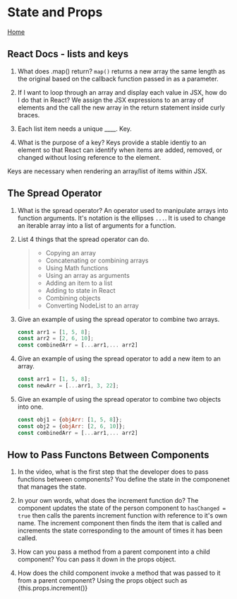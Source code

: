 # State and Props

[Home](../index.md)

## React Docs - lists and keys

1. What does .map() return?
`map()` returns a new array the same length as the original based on the callback function passed in as a parameter.

2. If I want to loop through an array and display each value in JSX, how do I do that in React?
We assign the JSX expressions to an array of elements and the call the new array in the return statement inside curly braces.

3. Each list item needs a unique ____.
Key.

4. What is the purpose of a key?
Keys provide a stable identiy to an element so that React can identify when items are added, removed, or changed without losing reference to the element.

Keys are necessary when rendering an array/list of items within JSX.

## The Spread Operator

1. What is the spread operator?
An operator used to manipulate arrays into function arguments. It's notation is the ellipses `...`. It is used to change an iterable array into a list of arguments for a function.

2. List 4 things that the spread operator can do.

   >- Copying an array
   >- Concatenating or combining arrays
   >- Using Math functions
   >- Using an array as arguments
   >- Adding an item to a list
   >- Adding to state in React
   >- Combining objects
   >- Converting NodeList to an array

3. Give an example of using the spread operator to combine two arrays.

    ```javascript
    const arr1 = [1, 5, 8];
    const arr2 = [2, 6, 10];
    const combinedArr = [...arr1,... arr2]
    ```

4. Give an example of using the spread operator to add a new item to an array.

    ```javascript
    const arr1 = [1, 5, 8];
    const newArr = [...arr1, 3, 22];
    ```

5. Give an example of using the spread operator to combine two objects into one.

    ```javascript
    const obj1 = {objArr: [1, 5, 8]};
    const obj2 = {objArr: [2, 6, 10]};
    const combinedArr = [...arr1,... arr2]
    ```

## How to Pass Functons Between Components

1. In the video, what is the first step that the developer does to pass functions between components?
You define the state in the componenet that manages the state.

2. In your own words, what does the increment function do?
The component updates the state of the person component to `hasChanged = true` then calls the parents increment function with reference to it's own name. The increment component then finds the item that is called and increments the state corresponding to the amount of times it has been called.

3. How can you pass a method from a parent component into a child component?
You can pass it down in the props object.

4. How does the child component invoke a method that was passed to it from a parent component?
Using the props object such as {this.props.increment()}

